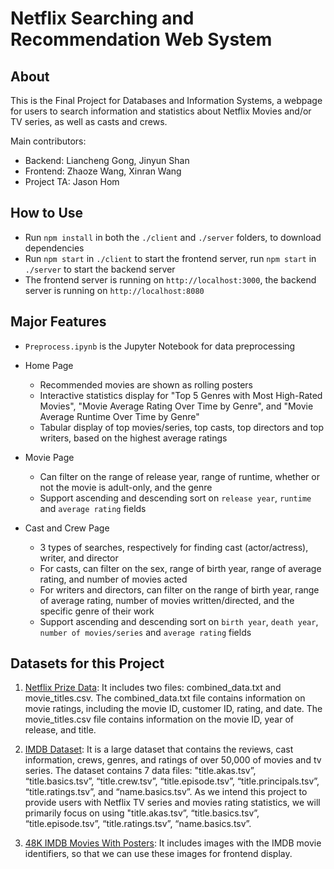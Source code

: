 # Netflix Searching and Recommendation Web System

## About
This is the Final Project for Databases and Information Systems, a webpage for users to search information and statistics about Netflix Movies and/or TV series, as well as casts and crews.

Main contributors:

- Backend: Liancheng Gong, Jinyun Shan
- Frontend: Zhaoze Wang, Xinran Wang
- Project TA: Jason Hom

## How to Use

- Run `npm install` in both the `./client` and `./server` folders, to download dependencies
- Run `npm start` in `./client` to start the frontend server, run `npm start` in `./server` to start the backend server
- The frontend server is running on `http://localhost:3000`, the backend server is running on `http://localhost:8080`

## Major Features

- `Preprocess.ipynb` is the Jupyter Notebook for data preprocessing

- Home Page
  - Recommended movies are shown as rolling posters
  - Interactive statistics display for "Top 5 Genres with Most High-Rated Movies", "Movie Average Rating Over Time by Genre", and "Movie Average Runtime Over Time by Genre"
  - Tabular display of top movies/series, top casts, top directors and top writers, based on the highest average ratings

- Movie Page
  - Can filter on the range of release year, range of runtime, whether or not the movie is adult-only, and the genre
  - Support ascending and descending sort on `release year`, `runtime` and `average rating` fields

- Cast and Crew Page
  - 3 types of searches, respectively for finding cast (actor/actress), writer, and director
  - For casts, can filter on the sex, range of birth year, range of average rating, and number of movies acted
  - For writers and directors, can filter on the range of birth year, range of average rating, number of movies written/directed, and the specific genre of their work
  - Support ascending and descending sort on `birth year`, `death year`, `number of movies/series` and `average rating` fields

## Datasets for this Project
1. [Netflix Prize Data](https://www.kaggle.com/datasets/netflix-inc/netflix-prize-data?select=README): It includes two files: combined_data.txt and movie_titles.csv. The combined_data.txt file contains information on movie ratings, including the movie ID, customer ID, rating, and date. The movie_titles.csv file contains information on the movie ID, year of release, and title.

2. [IMDB Dataset](https://www.imdb.com/interfaces/): It is a large dataset that contains the reviews, cast information, crews, genres, and ratings of over 50,000 of movies and tv series. The dataset contains 7 data files: "title.akas.tsv”, “title.basics.tsv”, “title.crew.tsv”, “title.episode.tsv”, “title.principals.tsv”, “title.ratings.tsv”, and “name.basics.tsv”. As we intend this project to provide users with Netflix TV series and movies rating statistics, we will primarily focus on using "title.akas.tsv”, “title.basics.tsv”, “title.episode.tsv”, “title.ratings.tsv”, “name.basics.tsv”. 

3. [48K IMDB Movies With Posters](https://www.kaggle.com/datasets/rezaunderfit/48k-imdb-movies-with-posters): It includes images with the IMDB movie identifiers, so that we can use these images for frontend display.

